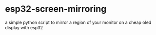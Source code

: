 # esp32-screen-mirroring

a simple python script to mirror a region of your monitor on a cheap oled display with esp32
